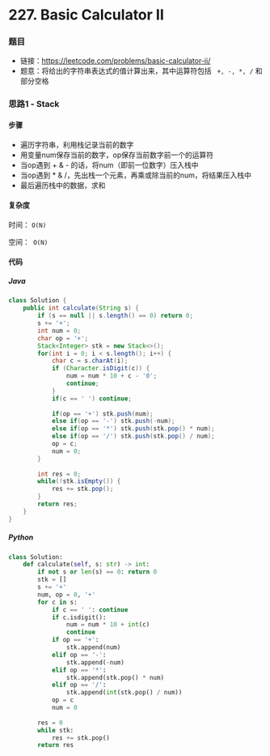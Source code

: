 # 227. Basic Calculator II

### 题目

- 链接：https://leetcode.com/problems/basic-calculator-ii/
- 题意：将给出的字符串表达式的值计算出来，其中运算符包括 ``` +, -, *, /``` 和部分空格



### 思路1 - Stack

#### 步骤

- 遍历字符串，利用栈记录当前的数字
- 用变量num保存当前的数字，op保存当前数字前一个的运算符
- 当op遇到 + & - 的话，将num（即前一位数字）压入栈中
- 当op遇到 * & /，先出栈一个元素，再乘或除当前的num，将结果压入栈中
- 最后遍历栈中的数据，求和



#### 复杂度

时间： `O(N)`

空间：` O(N)`



#### 代码

##### Java

```java
class Solution {
    public int calculate(String s) {
        if (s == null || s.length() == 0) return 0;
        s += '+';
        int num = 0;
        char op = '+';
        Stack<Integer> stk = new Stack<>();
        for(int i = 0; i < s.length(); i++) {
            char c = s.charAt(i); 
            if (Character.isDigit(c)) {
                num = num * 10 + c - '0';
                continue;
            }
            if(c == ' ') continue;
            
            if(op == '+') stk.push(num);
            else if(op == '-') stk.push(-num);
            else if(op == '*') stk.push(stk.pop() * num);
            else if(op == '/') stk.push(stk.pop() / num);
            op = c;
            num = 0;
        }
        
        int res = 0;
        while(!stk.isEmpty()) {
            res += stk.pop();
        }
        return res;
    }
}
```



##### Python

```python
class Solution:
    def calculate(self, s: str) -> int:
        if not s or len(s) == 0: return 0
        stk = []
        s += '+'
        num, op = 0, '+'
        for c in s:
            if c == ' ': continue
            if c.isdigit():
                num = num * 10 + int(c)
                continue
            if op == '+':
                stk.append(num)
            elif op == '-':
                stk.append(-num)
            elif op == '*':
                stk.append(stk.pop() * num)
            elif op == '/':
                stk.append(int(stk.pop() / num))
            op = c
            num = 0
        
        res = 0
        while stk:
            res += stk.pop()
        return res
```